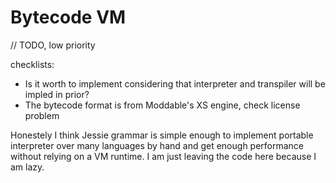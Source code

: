 # Bytecode VM

// TODO, low priority

checklists:
- Is it worth to implement considering that interpreter and transpiler will be impled in prior?
- The bytecode format is from Moddable's XS engine, check license problem 

Honestely I think Jessie grammar is simple enough to implement portable interpreter over many languages by hand and get enough performance without relying on a VM runtime. I am just leaving the code here because I am lazy. 